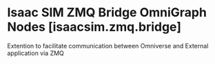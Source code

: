 # Isaac SIM ZMQ Bridge OmniGraph Nodes [isaacsim.zmq.bridge]

Extention to facilitate communication between Omniverse and External application via ZMQ
